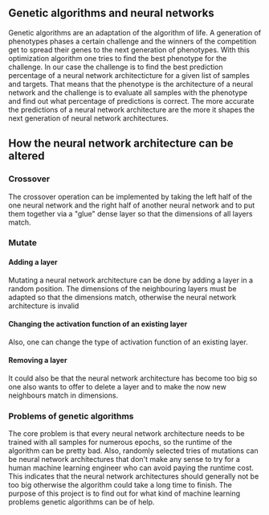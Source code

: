 ## Genetic algorithms and neural networks

Genetic algorithms are an adaptation of the algorithm of life. A generation of phenotypes phases a certain challenge and the winners of the competition get to spread their genes to the next generation of phenotypes. With this optimization algorithm one tries to find the best phenotype for the challenge.
In our case the challenge is to find the best prediction percentage of a neural network architecticture for a given list of samples and targets. That means that the phenotype is the architecture of a neural network and the challenge is to evaluate all samples with the phenotype and find out what percentage of predictions is correct. The more accurate the predictions of a neural network architecture are the more it shapes the next generation of neural network architectures.

## How the neural network architecture can be altered

### Crossover

The crossover operation can be implemented by taking the left half of the one neural network and the right half of another neural network and to put them together via a "glue" dense layer so that the dimensions of all layers match.

### Mutate

#### Adding a layer

Mutating a neural network architecture can be done by adding a layer in a random position. The dimensions of the neighbouring layers must be adapted so that the dimensions match, otherwise the neural network architecture is invalid

#### Changing the activation function of an existing layer

Also, one can change the type of activation function of an existing layer.

#### Removing a layer

It could also be that the neural network architecture has become too big so one also wants to offer to delete a layer and to make the now new neighbours match in dimensions.

### Problems of genetic algorithms

The core problem is that every neural network architecture needs to be trained with all samples for numerous epochs, so the runtime of the algorithm can be pretty bad. Also, randomly selected tries of mutations can be neural network architectures that don't make any sense to try for a human machine learning engineer who can avoid paying the runtime cost.
This indicates that the neural network architectures should generally not be too big otherwise the algorithm could take a long time to finish. The purpose of this project is to find out for what kind of machine learning problems genetic algorithms can be of help.
